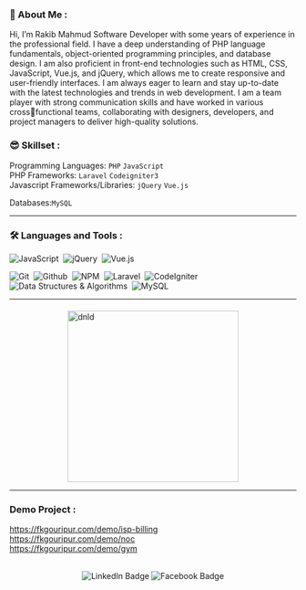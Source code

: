 ### 🐼 About Me :

Hi, I’m Rakib Mahmud Software Developer with some years of experience in 
the professional field.
I have a deep understanding of PHP language fundamentals, object-oriented 
programming principles, and database design. I am also proficient in front-end 
technologies such as HTML, CSS, JavaScript, Vue.js, and jQuery, which 
allows me to create responsive and user-friendly interfaces.
I am always eager to learn and stay up-to-date with the latest 
technologies and trends in web development. I am a team player with 
strong communication skills and have worked in various crossfunctional teams, collaborating with designers, developers, and 
project managers to deliver high-quality solutions.


### 😎 Skillset :

Programming Languages:  `PHP` `JavaScript`<br>
PHP Frameworks:  `Laravel` `Codeigniter3`<br>
Javascript Frameworks/Libraries:  `jQuery` `Vue.js`

Databases:`MySQL`
<hr>

### :hammer_and_wrench: Languages and Tools :
<div>
  <img src="https://img.shields.io/badge/JavaScript-F7DF1E.svg?style=for-the-badge&logo=JavaScript&logoColor=black" title="JavaScript" alt="JavaScript"/>&nbsp;
  <img src="https://img.shields.io/badge/jQuery-0769AD.svg?style=for-the-badge&logo=jQuery&logoColor=white" title="jQuery" alt="jQuery"/>&nbsp;
   <img src="https://img.shields.io/badge/Vue.js-4FC08D.svg?style=for-the-badge&logo=Vue.js&logoColor=white" title="Vue.js" alt="Vue.js"/>&nbsp;

  <img src="https://img.shields.io/badge/Git-F05032.svg?style=for-the-badge&logo=Git&logoColor=white" title="Git" alt="Git" />&nbsp;
  <img src="https://img.shields.io/badge/GitHub-181717.svg?style=for-the-badge&logo=GitHub&logoColor=white" title="Github" alt="Github" />&nbsp;
   <img src="https://img.shields.io/badge/PHP-CB3837.svg?style=for-the-badge&logo=PHP&logoColor=white" title="PHP" alt="NPM"/>&nbsp;
    <img src="https://img.shields.io/badge/Laravel-FF2D20.svg?style=for-the-badge&logo=Laravel&logoColor=white" title="Laravel" alt="Laravel" />&nbsp;
    <img src="https://img.shields.io/badge/CodeIgniter-EF4223.svg?style=for-the-badge&logo=CodeIgniter&logoColor=white" title="CodeIgniter" alt="CodeIgniter" />&nbsp;
    <img src="https://img.shields.io/badge/Data_Structures_Algorithms-4285F4.svg?style=for-the-badge&logo=C&logoColor=white" title="Data Structures & Algorithms" alt="Data Structures & Algorithms" />&nbsp;
    <img src="https://img.shields.io/badge/MySQL-4479A1.svg?style=for-the-badge&logo=MySQL&logoColor=white" title="MySQL" alt="MySQL" />&nbsp;

  
</div>
<hr>
<a href="https://drive.google.com/file/d/1HsY7N0ktsA8deBH-3ZLWmAyMjsDP4pCt/view?usp=drive_link" style="text-decoration: none"  target="_blank">
 <img src="https://i.ibb.co/SrqYy2L/btn.png" style="display:block;margin-top:20px;margin-left:auto;margin-right:auto;width:300px;max-width:80%;height:auto;" alt="dnld" border="0">
  </a>

<hr>

### Demo Project :
https://fkgouripur.com/demo/isp-billing <br>
https://fkgouripur.com/demo/noc <br>
https://fkgouripur.com/demo/gym <br>

<br>
<div id="badges" align="center">
   
  <a href="https://www.linkedin.com/in/rakib-mahmud-1b08a7269/" style="text-decoration: none"  target="_blank">
  <img src="https://img.shields.io/badge/LinkedIn-blue?style=for-the-badge&logo=linkedin&logoColor=white" alt="LinkedIn Badge"/>
  </a>
  <a href="https://www.facebook.com/rakib56789/" style="text-decoration: none"  target="_blank">
    <img src="https://img.shields.io/badge/Facebook-blue?style=for-the-badge&logo=facebook&logoColor=white" alt="Facebook Badge"/>
   </a>
  
   <br>
</div>
